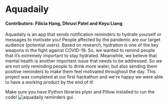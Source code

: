 
# Aquadaily
#### Contributors: Filicia Hang, Dhruvi Patel and Keyu Liang
Aquadaily is an app that sends notification reminders to hydrate yourself or messages to motivate you! People affected by the pandemic are our target audience (potential users). Based on research, hydration is one of the key weapons in the fight against COVID-19. So, we wanted to remind people that it’s extremely important to stay hydrated. Meanwhile, we believe that mental health is another important issue that needs to be addressed. So we are not only reminding people to drink more water, but also sending them positive reminders to make them feel motivated throughout the day. This project was completed at our first hackathon and we're happy we were able to have a working product by the end of it!

Make sure you have Python libraries plyer and Pillow installed to run the code!
![aquadaily reminders gui](https://user-images.githubusercontent.com/86217495/151274129-8fd3e18c-5bf8-44e3-9195-178df2bbad79.png)
